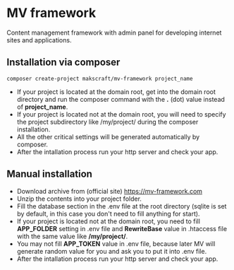 # MV framework
Content management framework with admin panel for developing internet sites and applications.

Installation via composer
---
```
composer create-project makscraft/mv-framework project_name
```

- If your project is located at the domain root, get into the domain root directory and run the composer command with the **.** (dot) value instead of **project_name**.
- If your project is located not at the domain root, you will need to specify the project subdirectory like /my/project/ during the composer installation.
- All the other critical settings will be generated automatically by composer.
- After the intallation process run your http server and check your app.

Manual installation
---
- Download archive from (official site) https://mv-framework.com
- Unzip the contents into your project folder.
- Fill the database section in the .env file at the root directory (sqlite is set by default, in this case you don't need to fill anything for start).
- If your project is located not at the domain root, you need to fill **APP_FOLDER** setting in .env file and **RewriteBase** value in .htaccess file with the same value like **/my/project/**.
- You may not fill **APP_TOKEN** value in .env file, because later MV will generate random value for you and ask you to put it into .env file.
- After the intallation process run your http server and check your app.
